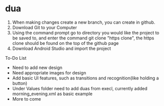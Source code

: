  # dua

1. When making changes create a new branch, you can create in github.
2. Download Git to your Computer
3. Using the command prompt go to directory you would like the project to be saved to, and enter the command git clone "https clone", the https clone should be found on the top of the github page
4. Download Android Studio and import the project

To-Do List
- Need to add new design
- Need appropriate images for design
- Add basic UI features, such as transitions and recognition(like holding a button)
- Under Values folder need to add duas from execl, currently added morning_evening.xml as basic example
- More to come
